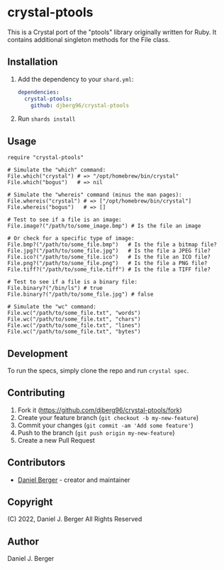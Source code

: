 # crystal-ptools

This is a Crystal port of the "ptools" library originally written for Ruby.
It contains additional singleton methods for the File class.

## Installation

1. Add the dependency to your `shard.yml`:

   ```yaml
   dependencies:
     crystal-ptools:
       github: djberg96/crystal-ptools
   ```

2. Run `shards install`

## Usage

```crystal
require "crystal-ptools"

# Simulate the "which" command:
File.which("crystal") # => "/opt/homebrew/bin/crystal"
File.which("bogus")   # => nil

# Simulate the "whereis" command (minus the man pages):
File.whereis("crystal") # => ["/opt/homebrew/bin/crystal"]
File.whereis("bogus")   # => []

# Test to see if a file is an image:
File.image?("/path/to/some_image.bmp") # Is the file an image

# Or check for a specific type of image:
File.bmp?("/path/to/some_file.bmp")   # Is the file a bitmap file?
File.jpg?("/path/to/some_file.jpg")   # Is the file a JPEG file?
File.ico?("/path/to/some_file.ico")   # Is the file an ICO file?
File.png?("/path/to/some_file.png")   # Is the file a PNG file?
File.tiff?("/path/to/some_file.tiff") # Is the file a TIFF file?

# Test to see if a file is a binary file:
File.binary?("/bin/ls") # true
File.binary?("/path/to/some_file.jpg") # false

# Simulate the "wc" command:
File.wc("/path/to/some_file.txt", "words")
File.wc("/path/to/some_file.txt", "chars")
File.wc("/path/to/some_file.txt", "lines")
File.wc("/path/to/some_file.txt", "bytes")
```

## Development

To run the specs, simply clone the repo and run `crystal spec`.

## Contributing

1. Fork it (<https://github.com/djberg96/crystal-ptools/fork>)
2. Create your feature branch (`git checkout -b my-new-feature`)
3. Commit your changes (`git commit -am 'Add some feature'`)
4. Push to the branch (`git push origin my-new-feature`)
5. Create a new Pull Request

## Contributors

- [Daniel Berger](https://github.com/djberg96) - creator and maintainer

## Copyright
(C) 2022, Daniel J. Berger
All Rights Reserved

## Author
Daniel J. Berger
